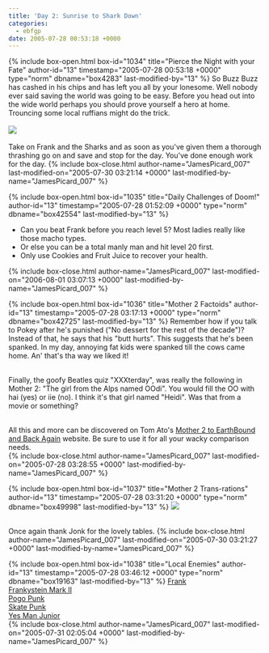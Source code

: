 ```yaml
---
title: 'Day 2: Sunrise to Shark Down'
categories:
  - ebfgp
date: 2005-07-28 00:53:18 +0000
---
```

{% include box-open.html box-id="1034" title="Pierce the Night with your Fate" author-id="13" timestamp="2005-07-28 00:53:18 +0000" type="norm" dbname="box4283" last-modified-by="13" %}
So Buzz Buzz has cashed in his chips and has left you all by your lonesome. Well nobody ever said saving the world was going to be easy. Before you head out into the wide world perhaps you should prove yourself a hero at home. Trouncing some local ruffians might do the trick.<br /><br/>
<img src="http://classic.starmen.net/ebfgp/img/eb2.png"/><br /><br />
Take on Frank and the Sharks and as soon as you've given them a thorough thrashing go on and save and stop for the day. You've done enough work for the day.
{% include box-close.html author-name="JamesPicard_007" last-modified-on="2005-07-30 03:21:14 +0000" last-modified-by-name="JamesPicard_007" %}

{% include box-open.html box-id="1035" title="Daily Challenges of Doom!" author-id="13" timestamp="2005-07-28 01:52:09 +0000" type="norm" dbname="box42554" last-modified-by="13" %}
<ul>
<li>Can you beat Frank before you reach level 5? Most ladies really like those macho types.</li>
<li>Or else you can be a total manly man and hit level 20 first.</li>
<li>Only use Cookies and Fruit Juice to recover your health.</li>
</ul>
{% include box-close.html author-name="JamesPicard_007" last-modified-on="2006-08-01 03:07:13 +0000" last-modified-by-name="JamesPicard_007" %}

{% include box-open.html box-id="1036" title="Mother 2 Factoids" author-id="13" timestamp="2005-07-28 03:17:13 +0000" type="norm" dbname="box42725" last-modified-by="13" %}
Remember how if you talk to Pokey after he's punished ("No dessert for the rest of the decade")? Instead of that, he says that his "butt hurts". This suggests that he's been spanked. In my day, annoying fat kids were spanked till the cows came home. An' that's tha way we liked it!<br /><br />

Finally, the goofy Beatles quiz "XXXterday", was really the following in Mother 2: "The girl from the Alps named OOdi". You would fill the OO with hai (yes) or iie (no). I think it's that girl named "Heidi". Was that from a movie or something?<br /><br />

All this and more can be discovered on Tom Ato's <a href="http://starmen.net/m2eb/">Mother 2 to EarthBound and Back Again</a> website. Be sure to use it for all your wacky comparison needs.  
{% include box-close.html author-name="JamesPicard_007" last-modified-on="2005-07-28 03:28:55 +0000" last-modified-by-name="JamesPicard_007" %}

{% include box-open.html box-id="1037" title="Mother 2 Trans-rations" author-id="13" timestamp="2005-07-28 03:31:20 +0000" type="norm" dbname="box49998" last-modified-by="13" %}
<img src="http://classic.starmen.net/ebfgp/trans/tr2.gif"/><br /><br />

Once again thank Jonk for the lovely tables. 
{% include box-close.html author-name="JamesPicard_007" last-modified-on="2005-07-30 03:21:27 +0000" last-modified-by-name="JamesPicard_007" %}

{% include box-open.html box-id="1038" title="Local Enemies" author-id="13" timestamp="2005-07-28 03:46:12 +0000" type="norm" dbname="box19163" last-modified-by="13" %}
<a href="http://starmen.net/mother2/ebdb/enemies.php?enemy=130">Frank</a><br />
<a href="http://starmen.net/mother2/ebdb/enemies.php?enemy=129">Frankystein Mark II</a><br />
<a href="http://starmen.net/mother2/ebdb/enemies.php?enemy=133">Pogo Punk</a><br />
<a href="http://starmen.net/mother2/ebdb/enemies.php?enemy=63">Skate Punk</a><br />
<a href="http://starmen.net/mother2/ebdb/enemies.php?enemy=128">Yes Man Junior</a><br />
{% include box-close.html author-name="JamesPicard_007" last-modified-on="2005-07-31 02:05:04 +0000" last-modified-by-name="JamesPicard_007" %}
